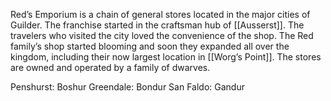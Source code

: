 Red’s Emporium is a chain of general stores located in the major cities of Guilder. The franchise started in the craftsman hub of [[Ausserst]]. The travelers who visited the city loved the convenience of the shop. The Red family’s shop started blooming and soon they expanded all over the kingdom, including their now largest location in [[Worg’s Point]]. The stores are owned and operated by a family of dwarves. 

Penshurst: Boshur
Greendale: Bondur
San Faldo: Gandur

